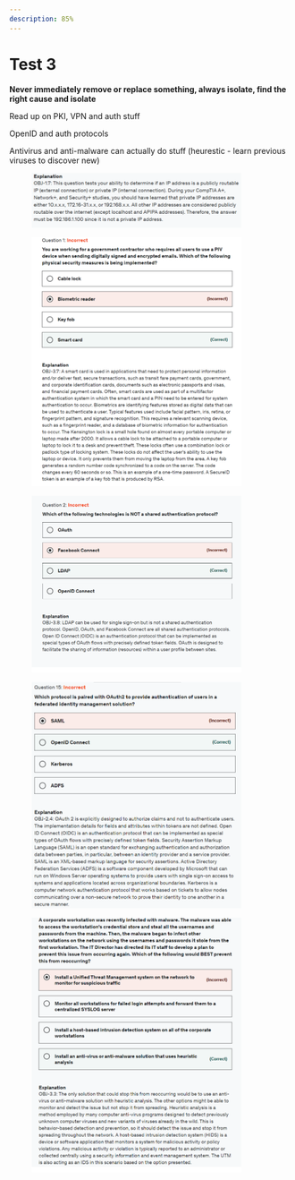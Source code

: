 ```yaml
---
description: 85%
---
```


# Test 3

**Never immediately remove or replace something, always isolate, find the right cause and isolate**

Read up on PKI, VPN and auth stuff

OpenID and auth protocols

Antivirus and anti-malware can actually do stuff (heurestic - learn previous viruses to discover new)

<div align="left"><figure><img src="../../.gitbook/assets/image (162).png" alt="" width="375"><figcaption></figcaption></figure></div>

<div align="left"><figure><img src="../../.gitbook/assets/image (101).png" alt="" width="375"><figcaption></figcaption></figure></div>

<div align="left"><figure><img src="../../.gitbook/assets/image (102).png" alt="" width="375"><figcaption></figcaption></figure></div>

<div align="left"><figure><img src="../../.gitbook/assets/image (103).png" alt="" width="375"><figcaption></figcaption></figure></div>

<div align="left"><figure><img src="../../.gitbook/assets/image (104).png" alt="" width="375"><figcaption></figcaption></figure></div>
